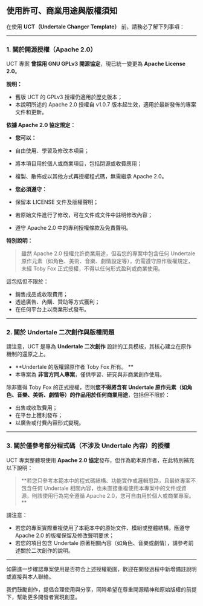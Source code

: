 ## 使用許可、商業用途與版權須知

在使用 **UCT（Undertale Changer Template）** 前，請務必了解下列事項：

---

### 1. 關於開源授權（Apache 2.0）

UCT 專案 **曾採用 GNU GPLv3 開源協定**，現已統一變更為 **Apache License 2.0**。

**說明：**

* 舊版 UCT 的 GPLv3 授權仍適用於歷史版本；
* 本說明所述的 Apache 2.0 授權自 v1.0.7 版本起生效，適用於最新發佈的專案文件和更新。

**依據 Apache 2.0 協定規定：**

* **您可以：**

* 自由使用、學習及修改本項目；
* 將本項目用於個人或商業項目，包括閉源或收費應用；
* 複製、散佈或以其他方式再授權程式碼，無需繼承 Apache 2.0。

* **您必須遵守：**

* 保留本 LICENSE 文件及版權聲明；
* 若原始文件進行了修改，可在文件或文件中註明修改內容；
* 遵守 Apache 2.0 中的專利授權條款及免責聲明。

**特別說明：**

> 雖然 Apache 2.0 授權允許商業用途，但若您的專案中包含任何 Undertale 原作元素（如角色、美術、音樂、劇情設定等），仍需遵守原作版權規定，未經 Toby Fox 正式授權，不得以任何形式盈利或商業使用。

這包括但不限於：

* 銷售成品或收取費用；
* 透過廣告、內購、贊助等方式獲利；
* 在任何平台上以商業形式發布。

---

### 2. 關於 Undertale 二次創作與版權問題

請注意，UCT 是專為 **Undertale 二次創作** 設計的工具模板，其核心建立在原作機制的還原之上。

* **Undertale 的版權歸原作者 Toby Fox 所有。 **
* 本專案為 **非官方同人專案**，僅供學習、研究與非商業創作使用。

除非獲得 Toby Fox 的正式授權，否則**您不得將含有 Undertale 原作元素（如角色、音樂、美術、劇情等）的作品用於任何商業用途**，包括但不限於：

* 出售或收取費用；
* 在平台上獲利發布；
* 以廣告或付費內容形式變現。

---

### 3. 關於僅參考部分程式碼（不涉及 Undertale 內容）的授權

UCT 專案整體現使用 **Apache 2.0 協定**發布，但作為範本原作者，在此特別補充以下說明：

> **若您只參考本範本中的程式碼結構、功能實作或邏輯思路，且最終專案不包含任何 Undertale 相關內容，也未直接重複使用本專案中的文件或資源，則該使用行為完全遵循 Apache 2.0，您可自由用於個人或商業專案。 **

請注意：

* 若您的專案實際重複使用了本範本中的原始文件、模組或整體結構，應遵守 Apache 2.0 的版權保留及修改聲明要求；
* 若您的項目包含 Undertale 原著相關內容（如角色、音樂或劇情），請參考前述關於二次創作的說明。

---

如需進一步確認專案使用是否符合上述授權範圍，歡迎在開發過程中新增備註說明或直接與本人聯絡。

我們鼓勵創作，提倡合理使用與分享，同時希望在尊重開源精神和原始版權的前提下，幫助更多開發者實現創意。
